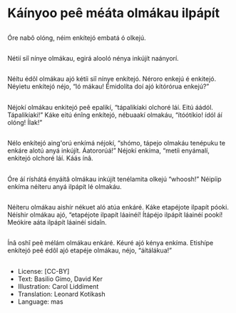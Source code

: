 # Káínyoo peê méáta olmákau ilpápít

##
Óre nabô olóng, néim
enkítejó embatá ó
olkejú.

##
Nétií siî nínye olmákau,
egirá alooló nénya
inkújít naányorí.

##
Néítu édôl olmákau ajó
kétíi siî nínye enkítejó.
Néroro enkejú é
enkitejó.
Néyietu enkítejó néjo,
“ló mákau! Émidolíta
doí ajó kítórórua
enkejú?”

##
Néjokí olmákau enkitejó
peê epalikí, “tápalikíaki
olchoré láí. Eitú áádól.
Tápalikíaki!”
Káke eitú énîng
enkítejó, nébuaakí
olmakáu, “ítóótíkio! ídól
áí olóng! Ílak!”

##
Nélo enkítejó aing'orú enkímá néjokí, “shómo, tápejo
olmakáu tenépuku te enkáre alotú anyá inkújít. Áatororúá!”
Néjokí enkíma, “metíi enyámalí, enkitejó olchoré láí. Káás
ínâ.

##
Óre áí ríshátá ényáítâ
olmákau inkújít
tenélamita olkejú
“whoosh!” Néipíip
enkíma néíteru anyá
ilpápít lé olmakáu.

##
Néíteru olmákau aishír
nékuet aló atúa enkáré.
Káke etapéjote ilpapít
póoki.
Néíshir olmákau ajó,
“etapéjote ilpapít
láainéí! Ítápéjo ilpápít
láainéí pookí! Meókire
aáta ilpápít láainéí
sidaîn.

##
Ínâ oshî peê mélám olmákau enkáré. Kéuré ajó kénya
enkíma. Etishípe enkítejó peê édôl ajó etapéje olmákau, néjo,
“áítálákua!”

##
* License: [CC-BY]
* Text: Basilio Gimo, David Ker
* Illustration: Carol Liddiment
* Translation: Leonard Kotikash
* Language: mas
